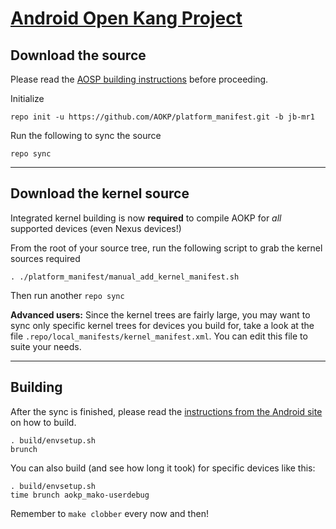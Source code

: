 [Android Open Kang Project](aokp.co)
====================================


Download the source
--------------

Please read the [AOSP building instructions](http://source.android.com/source/index.html) before proceeding.

Initialize

    repo init -u https://github.com/AOKP/platform_manifest.git -b jb-mr1

Run the following to sync the source

    repo sync

***

Download the kernel source 
--------------------------

Integrated kernel building is now **required** to compile AOKP for _all_ supported devices (even Nexus devices!)

From the root of your source tree, run the following script to grab the kernel sources required

	. ./platform_manifest/manual_add_kernel_manifest.sh

Then run another `repo sync`


**Advanced users:**
Since the kernel trees are fairly large, you may want to sync only specific kernel trees for devices you build for, take a look at the file `.repo/local_manifests/kernel_manifest.xml`. You can edit this file to suite your needs.


***

Building
--------

After the sync is finished, please read the [instructions from the Android site](http://s.android.com/source/building.html) on how to build.

	. build/envsetup.sh
	brunch


You can also build (and see how long it took) for specific devices like this:

	. build/envsetup.sh
	time brunch aokp_mako-userdebug

Remember to `make clobber` every now and then!
